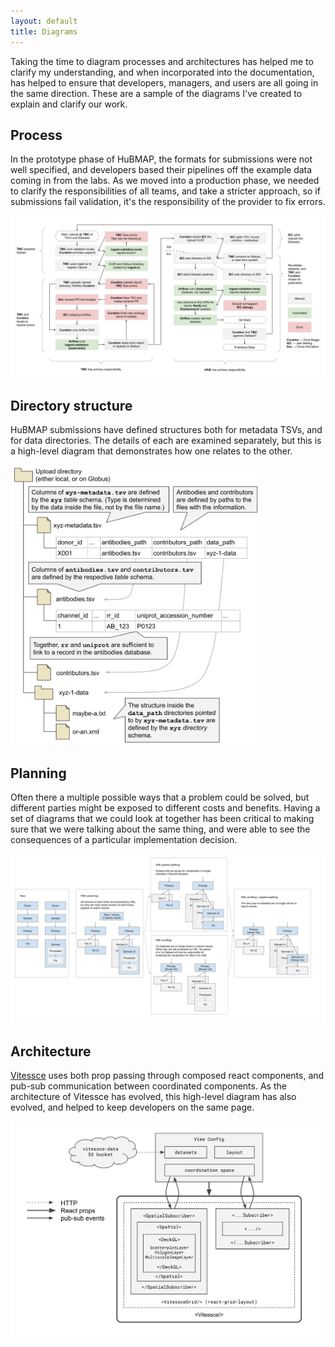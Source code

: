 ```yaml
---
layout: default
title: Diagrams
---
```


Taking the time to diagram processes and architectures has helped me to clarify my understanding,
and when incorporated into the documentation, has helped to ensure that developers, managers, and users
are all going in the same direction.
These are a sample of the diagrams I've created to explain and clarify our work.

## Process

In the prototype phase of HuBMAP, the formats for submissions were not well specified,
and developers based their pipelines off the example data coming in from the labs.
As we moved into a production phase, we needed to clarify the responsibilities of all teams,
and take a stricter approach, so if submissions fail validation, it's the responsibility of the provider to fix errors.

<img src="hubmap-workflow.svg" width="800">

## Directory structure

HuBMAP submissions have defined structures both for metadata TSVs, and for data directories.
The details of each are examined separately, but this is a high-level diagram that demonstrates
how one relates to the other.

<img src="hubmap-submission.svg" width="400">

## Planning

Often there a multiple possible ways that a problem could be solved,
but different parties might be exposed to different costs and benefits.
Having a set of diagrams that we could look at together has been critical
to making sure that we were talking about the same thing,
and were able to see the consequences of a particular implementation decision.

<img src="hubmap-versioning.svg" width="800">

## Architecture

<a href="http://beta.vitessce.io/">Vitessce</a> uses both prop passing through composed react components, and pub-sub
communication between coordinated components.
As the architecture of Vitessce has evolved, this high-level diagram has also evolved, and helped to keep developers
on the same page.

<img src="vitessce.svg" width="500">